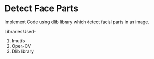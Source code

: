 # Detect Face Parts

Implement Code using dlib library which detect facial parts in an image.

Libraries Used-

1. Imutils
2. Open-CV
3. Dlib library
